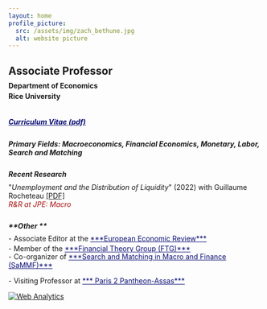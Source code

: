 ```yaml
---
layout: home
profile_picture:
  src: /assets/img/zach_bethune.jpg
  alt: website picture
---
```


## Associate Professor
<p style="margin-bottom:-.30cm;"></p>

#### Department of Economics
<p style="margin-bottom:-.40cm;"></p>

#### Rice University 
<p style="margin-bottom: .9cm;"></p>

<h5> 
  <a 
  style="color: #0b0e73" href="./assets/pdfs/ZB-CV.pdf" target="_blank" rel="noopener noreferrer"><b>Curriculum Vitae (pdf)</b>
  </a>
</h5>
<p style="margin-bottom:.7cm;"></p>


##### **Primary Fields**: Macroeconomics,  Financial Economics, Monetary, Labor, Search and Matching
<p style="margin-bottom:.7cm;"></p>

##### **Recent Research**
<p style="margin-bottom:-.40cm;"></p>

"*Unemployment and the Distribution of Liquidity*" (2022) with Guillaume Rocheteau <a href="./assets/pdfs/BR_Jan2022.pdf" target="_blank" rel="noopener noreferrer">[PDF]</a> <br> <a style="color: #a80f0f">*R&R at JPE: Macro* </a>
<p style="margin-bottom:.70cm;"></p> 

##### **Other **
<p style="margin-bottom:-.40cm;"></p>
- Associate Editor at the <a style="color: #0b0e73" href="https://www.sciencedirect.com/journal/european-economic-review/about/editorial-board" target="_blank" rel="noopener noreferrer" color="blue">***European Economic Review***</a>
<p style="margin-bottom:-.30cm;"></p>
- Member of the <a style="color: #0b0e73" href="https://www.financetheory.org/" target="_blank" rel="noopener noreferrer" color="blue">***Financial Theory Group (FTG)*** </a> 
<p style="margin-bottom:-.40cm;"></p>
- Co-organizer of <a style="color: #0b0e73" href="https://sammf.com" target="_blank" rel="noopener noreferrer" color="blue">***Search and Matching in Macro and Finance (SaMMF)***</a>
<p style="margin-bottom:0cm;"></p>
- Visiting Professor at <a style="color: #0b0e73" href="https://www.u-paris2.fr/en" target="_blank" rel="noopener noreferrer" color="blue">*** Paris 2 Pantheon-Assas***</a>
<p style="margin-bottom:0cm;"></p>


<!-- Default Statcounter code for Personal Webpage
http://www.zachbethune.com -->
<script type="text/javascript">
var sc_project=12335011; 
var sc_invisible=1; 
var sc_security="59050621"; 
</script>
<script type="text/javascript"
src="https://www.statcounter.com/counter/counter.js"
async></script>
<noscript><div class="statcounter"><a title="Web Analytics"
href="https://statcounter.com/" target="_blank"><img
class="statcounter"
src="https://c.statcounter.com/12335011/0/59050621/1/"
alt="Web Analytics"
referrerPolicy="no-referrer-when-downgrade"></a></div></noscript>
<!-- End of Statcounter Code -->


<!-- Global site tag (gtag.js) - Google Analytics -->
<script async src="https://www.googletagmanager.com/gtag/js?id=G-HRSX1LP7F5"></script>
<script>
  window.dataLayer = window.dataLayer || [];
  function gtag(){dataLayer.push(arguments);}
  gtag('js', new Date());

  gtag('config', 'G-HRSX1LP7F5');
</script>
<!-- End of Google Analytics Code -->